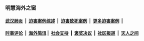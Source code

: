 
### 明慧海外之窗

####  [武汉肺炎](indexes/365.md?t=03231600) &nbsp;|&nbsp;  [迫害案例综述](indexes/328.md?t=03231600) &nbsp;|&nbsp; [迫害致死案例](indexes/277.md?t=03231600)  &nbsp;|&nbsp; [更多迫害案例](indexes/81.md?t=03231600)  &nbsp;|&nbsp; 
####  [时事评论](indexes/19.md?t=03231600) &nbsp;|&nbsp; [海外简讯](indexes/245.md?t=03231600)&nbsp;|&nbsp;  [社会支持](indexes/140.md?t=03231600) &nbsp;|&nbsp; [褒奖决议](indexes/282.md?t=03231600) &nbsp;|&nbsp; [社区报道](indexes/91.md?t=03231600)  &nbsp;|&nbsp; [天人之间](indexes/78.md?t=03231600) 

